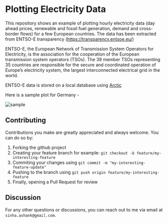 # Plotting Electricity Data

This repository shows an example of plotting hourly electricity data (day ahead prices, renewable and fossil fuel generation, demand and cross-border flows) for a few European countries. The data has been extracted from ENTSO-E transparency (https://transparency.entsoe.eu/)

ENTSO-E, the European Network of Transmission System Operators for Electricity, is the association for the cooperation of the European transmission system operators (TSOs). The 39 member TSOs representing 35 countries are responsible for the secure and coordinated operation of Europe’s electricity system, the largest interconnected electrical grid in the world.

ENTSO-E data is stored on a local database using [Arctic](https://pypi.org/project/arctic/) 

Here is a sample plot for Germany - 

![sample](https://github.com/sinhaashank/Stack-Model/tree/master/plots/DE_Stack.jpeg?raw=true)

## Contributing

Contributions you make are greatly appreciated and always welcome. You can do so by:

1) Forking the github project
2) Creating your feature branch for example: `git checkout -b feature/my-interesting-feature`
3) Commiting your changes using `git commit -m "my-interesting-feature-update"`
4) Pushing to the branch using `git push origin feature/my-interesting-feature`
5) Finally, opening a Pull Request for review


## Discussion

For any other questions or discussions, you can reach out to me via email at `sinha.ashank@gmail.com`.
